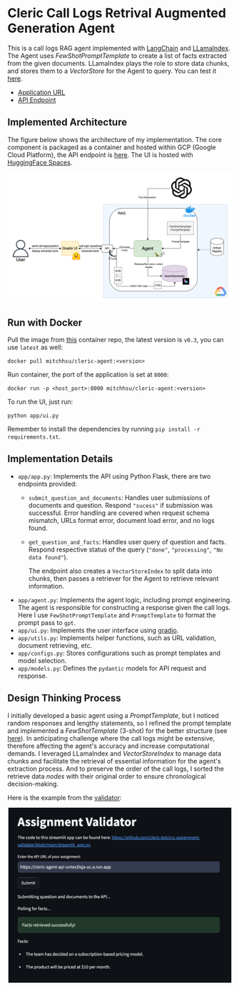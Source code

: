 
# Cleric Call Logs Retrival Augmented Generation Agent

This is a call logs RAG agent implemented with [LangChain](https://www.langchain.com/) and [LLamaIndex](https://www.llamaindex.ai/).
The Agent uses _FewShotPromptTemplate_ to create a list of facts extracted from the given documents.
LLamaIndex plays the role to store data chunks, and stores them to a _VectorStore_ for the Agent to query.
You can test it [here](https://huggingface.co/spaces/MitchelHsu/cleric-agent-ui).

- [Application URL](https://huggingface.co/spaces/MitchelHsu/cleric-agent-ui)
- [API Endpoint](https://cleric-agent-api-untxx3isja-uc.a.run.app)


## Implemented Architecture

The figure below shows the architecture of my implementation.
The core component is packaged as a container and hosted within GCP (Google Cloud Platform), the API endpoint is [here](https://cleric-agent-api-untxx3isja-uc.a.run.app). The UI is hosted with [HuggingFace Spaces](https://huggingface.co/spaces).

![System Architecture](static/sys_arch.png)


## Run with Docker

Pull the image from [this](https://hub.docker.com/repository/docker/mitchhsu/cleric-agent/general) container repo, the 
latest version is `v0.3`, you can use `latest` as well:
```shell
docker pull mitchhsu/cleric-agent:<version> 
```

Run container, the port of the application is set at `8000`:
```shell
docker run -p <host_port>:8000 mitchhsu/cleric-agent:<version>
```

To run the UI, just run:
```shell
python app/ui.py
```
Remember to install the dependencies by running `pip install -r requirements.txt`.


## Implementation Details

- `app/app.py`: Implements the API using Python Flask, there are two endpoints provided:
  - `submit_question_and_documents`: Handles user submissions of documents and question. Respond `"sucess"` if submission was successful. Error handling are covered when request schema mismatch, URLs format error, document load error, and no logs found.
  - `get_question_and_facts`: Handles user query of question and facts. Respond respective status of the query (`"done"`, `"processing"`, `"No data found"`).

    The endpoint also creates a `VectorStoreIndex` to split data into chunks, then passes a retriever for the Agent to retrieve relevant information.
- `app/agent.py`: Implements the agent logic, including prompt engineering. The agent is responsible for constructing a response given the call logs. Here I use `FewShotPromptTemplate` and `PromptTemplate` to format the prompt pass to `gpt`.
- `app/ui.py`: Implements the user interface using [gradio](https://www.gradio.app/).
- `app/utils.py`: Implements helper functions, such as URL validation, document retrieving, etc.
- `app/configs.py`: Stores configurations such as prompt templates and model selection.
- `app/models.py`: Defines the `pydantic` models for API request and response.


## Design Thinking Process

I initially developed a basic agent using a _PromptTemplate_, but I noticed random responses and lengthy statements, so I refined the prompt template and implemented a _FewShotTemplate_ (3-shot) for the better structure (see [here](https://github.com/MitchelHsu/Cleric-RAG-Agent/blob/main/app/config.py#L7)).
In anticipating challenge where the call logs might be extensive, therefore affecting the agent's accuracy and increase computational demands.
I leveraged LLamaIndex and _VectorStoreIndex_ to manage data chunks and facilitate the retrieval of essential information for the agent's extraction process.
And to preserve the order of the call logs, I sorted the retrieve data _nodes_ with their original order to ensure chronological decision-making.

Here is the example from the [validator](https://crc-assignment-validator-n65rz53nomn.streamlit.app/):

<p align="center">
  <img src="static/validation.png" alt="example" width="500"/>
</p>
